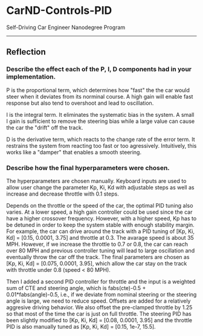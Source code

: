 # CarND-Controls-PID
Self-Driving Car Engineer Nanodegree Program

---

## Reflection
### Describe the effect each of the P, I, D components had in your implementation.

P is the proportional term, which determines how "fast" the the car would steer when it deviates from its norminal course. A high gain will enable fast response but also tend to overshoot and lead to oscillation.  

I is the integral term. It eliminates the systematic bias in the system. A small I gain is sufficient to remove the steering bias while a large value can cause the car the "drift" off the track.

D is the derivative term, which reacts to the change rate of the error term. It restrains the system from reacting too fast or too agressively. Intuitively, this works like a "damper" that enables a smooth steering. 

### Describe how the final hyperparameters were chosen.
The hyperparameters are chosen manually. Keyboard inputs are used to allow user change the parameter Kp, Ki, Kd with adjustable steps as well as increase and decrease throttle with 0.1 steps.

Depends on the throttle or the speed of the car, the optimal PID tuning also varies. At a lower speed, a high gain controller could be used since the car have a higher crossover frequency. However, with a higher speed, Kp has to be detuned in order to keep the system stable with enough stability margin. For example, the car can drive around the track with a PID tuning of [Kp, Ki, Kd] = [0.15, 0.0001, 3.75] and throttle at 0.3. The avarage speed is about 35 MPH. However, if we increase the throttle to 0.7 or 0.8, the car can reach over 80 MPH and previous controller tuning will lead to large oscillation and eventually throw the car off the track. The final parameters are chosen as [Kp, Ki, Kd] = [0.075, 0.0001, 3.95], which allow the car stay on the track with throttle under 0.8 (speed < 80 MPH).

Then I added a second PID controller for throttle and the input is a weighted sum of CTE and steering angle, which is fabs(cte)-0.5 + 0.01*fabs(angle)-0.5, i.e., if we deviate from nominal steering or the steering angle is large, we need to reduce speed. Offsets are added for a relatively aggresive driving behavior. We also offset the pre-clamped throttle by 1.25 so that most of the time the car is just on full throttle. The steering PID has been slightly modified to [Kp, Ki, Kd] = [0.08, 0.0001, 3.95] and the throttle PID is also manually tuned as [Kp, Ki, Kd] = [0.15, 1e-7, 15.5].